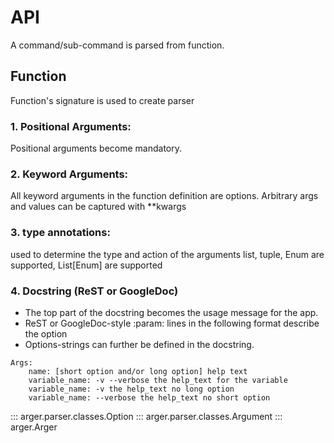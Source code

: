 # API
A command/sub-command is parsed from function.
    
## Function
Function's signature is used to create parser

### 1. Positional Arguments:
Positional arguments become mandatory.

### 2. Keyword Arguments:
All keyword arguments in the function definition are options.
Arbitrary args and values can be captured with **kwargs

### 3. type annotations:
used to determine the type and action of the arguments
list, tuple, Enum are supported, List[Enum] are supported

### 4. Docstring (ReST or GoogleDoc)
- The top part of the docstring becomes the usage message for the app.
- ReST or GoogleDoc-style :param: lines in the following format describe the option
- Options-strings can further be defined in the docstring.  
```pydocstring
Args:
    name: [short option and/or long option] help text
    variable_name: -v --verbose the help_text for the variable
    variable_name: -v the help_text no long option
    variable_name: --verbose the help_text no short option
```

::: arger.parser.classes.Option
::: arger.parser.classes.Argument
::: arger.Arger

